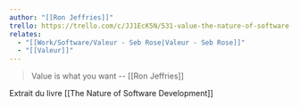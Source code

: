```yaml
---
author: "[[Ron Jeffries]]"
trello: https://trello.com/c/JJ1EcK5N/531-value-the-nature-of-software-development-ron-jeffries
relates:
  - "[[Work/Software/Valeur - Seb Rose|Valeur - Seb Rose]]"
  - "[[Valeur]]"
---
```

> Value is what you want
> -- [[Ron Jeffries]]

Extrait du livre [[The Nature of Software Development]]